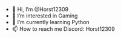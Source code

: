 - 👋 Hi, I’m @Horst12309
- 👀 I’m interested in Gaming
- 🌱 I’m currently learning Python
- 📫 How to reach me Discord: Horst12309
